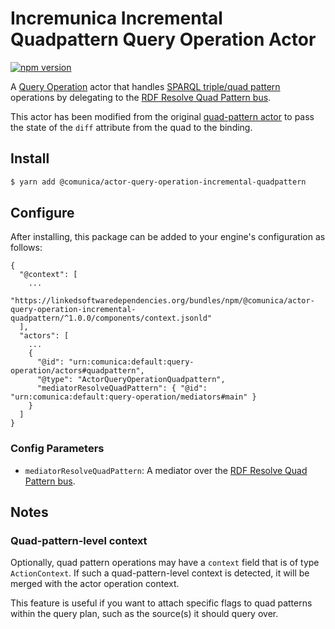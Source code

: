 # Incremunica Incremental Quadpattern Query Operation Actor

[![npm version](https://badge.fury.io/js/@incremunica%2Factor-query-operation-incremental-quadpattern.svg)](https://badge.fury.io/js/@incremunica%2Factor-query-operation-incremental-quadpattern)

A [Query Operation](https://github.com/comunica/comunica/tree/master/packages/bus-query-operation) actor that handles [SPARQL triple/quad pattern](https://www.w3.org/TR/sparql11-query/#QSynTriples) operations
by delegating to the [RDF Resolve Quad Pattern bus](https://github.com/comunica/comunica/tree/master/packages/bus-rdf-resolve-quad-pattern).

This actor has been modified from the original [quad-pattern actor](https://github.com/comunica/comunica/tree/master/packages/actor-query-operation-quadpattern) to pass the state of the `diff` attribute from the quad to the binding.

## Install

```bash
$ yarn add @comunica/actor-query-operation-incremental-quadpattern
```

## Configure

After installing, this package can be added to your engine's configuration as follows:
```text
{
  "@context": [
    ...
    "https://linkedsoftwaredependencies.org/bundles/npm/@comunica/actor-query-operation-incremental-quadpattern/^1.0.0/components/context.jsonld"  
  ],
  "actors": [
    ...
    {
      "@id": "urn:comunica:default:query-operation/actors#quadpattern",
      "@type": "ActorQueryOperationQuadpattern",
      "mediatorResolveQuadPattern": { "@id": "urn:comunica:default:query-operation/mediators#main" }
    }
  ]
}
```

### Config Parameters

* `mediatorResolveQuadPattern`: A mediator over the [RDF Resolve Quad Pattern bus](https://github.com/comunica/comunica/tree/master/packages/bus-rdf-resolve-quad-pattern).

## Notes

### Quad-pattern-level context

Optionally, quad pattern operations may have a `context` field
that is of type `ActionContext`.
If such a quad-pattern-level context is detected,
it will be merged with the actor operation context.

This feature is useful if you want to attach specific flags
to quad patterns within the query plan,
such as the source(s) it should query over.
